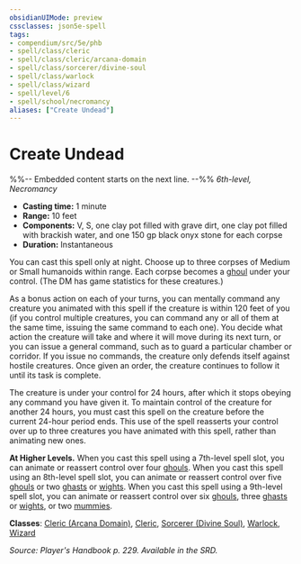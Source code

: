 ```yaml
---
obsidianUIMode: preview
cssclasses: json5e-spell
tags:
- compendium/src/5e/phb
- spell/class/cleric
- spell/class/cleric/arcana-domain
- spell/class/sorcerer/divine-soul
- spell/class/warlock
- spell/class/wizard
- spell/level/6
- spell/school/necromancy
aliases: ["Create Undead"]
---
```

# Create Undead
%%-- Embedded content starts on the next line. --%%
*6th-level, Necromancy*  

- **Casting time:** 1 minute
- **Range:** 10 feet
- **Components:** V, S, one clay pot filled with grave dirt, one clay pot filled with brackish water, and one 150 gp black onyx stone for each corpse
- **Duration:** Instantaneous

You can cast this spell only at night. Choose up to three corpses of Medium or Small humanoids within range. Each corpse becomes a [ghoul](/Systems/5e/bestiary/undead/ghoul.md) under your control. (The DM has game statistics for these creatures.)

As a bonus action on each of your turns, you can mentally command any creature you animated with this spell if the creature is within 120 feet of you (if you control multiple creatures, you can command any or all of them at the same time, issuing the same command to each one). You decide what action the creature will take and where it will move during its next turn, or you can issue a general command, such as to guard a particular chamber or corridor. If you issue no commands, the creature only defends itself against hostile creatures. Once given an order, the creature continues to follow it until its task is complete.

The creature is under your control for 24 hours, after which it stops obeying any command you have given it. To maintain control of the creature for another 24 hours, you must cast this spell on the creature before the current 24-hour period ends. This use of the spell reasserts your control over up to three creatures you have animated with this spell, rather than animating new ones.

**At Higher Levels.** When you cast this spell using a 7th-level spell slot, you can animate or reassert control over four [ghouls](/Systems/5e/bestiary/undead/ghoul.md). When you cast this spell using an 8th-level spell slot, you can animate or reassert control over five [ghouls](/Systems/5e/bestiary/undead/ghoul.md) or two [ghasts](/Systems/5e/bestiary/undead/ghast.md) or [wights](/Systems/5e/bestiary/undead/wight.md). When you cast this spell using a 9th-level spell slot, you can animate or reassert control over six [ghouls](/Systems/5e/bestiary/undead/ghoul.md), three [ghasts](/Systems/5e/bestiary/undead/ghast.md) or [wights](/Systems/5e/bestiary/undead/wight.md), or two [mummies](/Systems/5e/bestiary/undead/mummy.md).

**Classes**: [Cleric (Arcana Domain)](/Systems/5e/classes/cleric-arcana-domain-scag.md), [Cleric](/Systems/5e/classes/cleric.md), [Sorcerer (Divine Soul)](/Systems/5e/classes/sorcerer-divine-soul-xge.md), [Warlock](/Systems/5e/classes/warlock.md), [Wizard](/Systems/5e/classes/wizard.md)

*Source: Player's Handbook p. 229. Available in the SRD.*